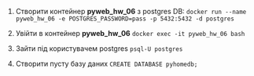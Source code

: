 1) Створити контейнер **pyweb_hw_06** з postgres DB:
```docker run --name pyweb_hw_06 -e POSTGRES_PASSWORD=pass -p 5432:5432 -d postgres```

2) Увійти в контейнер **pyweb_hw_06**
```docker exec -it pyweb_hw_06 bash```

3) Зайти під користувачем postgres
```psql-U postgres```

4) Створити пусту базу даних
```CREATE DATABASE pyhomedb;```


